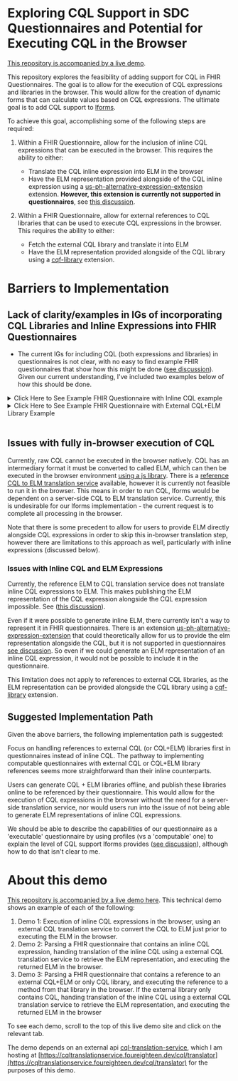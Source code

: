 # Exploring CQL Support in SDC Questionnaires and Potential for Executing CQL in the Browser

[This repository is accompanied by a live demo](https://cfu288.github.io/cql-lforms-proposal/).

This repository explores the feasibility of adding support for CQL in FHIR Questionnaires. The goal is to allow for the execution of CQL expressions and libraries in the browser. This would allow for the creation of dynamic forms that can calculate values based on CQL expressions. The ultimate goal is to add CQL support to [lforms](https://github.com/lhncbc/lforms).

To achieve this goal, accomplishing some of the following steps are required:

1. Within a FHIR Questionnaire, allow for the inclusion of inline CQL expressions that can be executed in the browser. This requires the ability to either:

   - Translate the CQL inline expression into ELM in the browser
   - Have the ELM representation provided alongside of the CQL inline expression using a [us-ph-alternative-expression-extension](http://hl7.org/fhir/us/ecr/StructureDefinition/us-ph-alternative-expression-extension) extension. **However, this extension is currently not supported in questionnaires**, see [this discussion](https://chat.fhir.org/#narrow/stream/179220-cql/topic/Translating.20inline.20CQL.20to.20ELM).

2. Within a FHIR Questionnaire, allow for external references to CQL libraries that can be used to execute CQL expressions in the browser. This requires the ability to either:
   - Fetch the external CQL library and translate it into ELM
   - Have the ELM representation provided alongside of the CQL library using a [cqf-library](http://hl7.org/fhir/StructureDefinition/cqf-library) extension.

# Barriers to Implementation

## Lack of clarity/examples in IGs of incorporating CQL Libraries and Inline Expressions into FHIR Questionnaires

- The current IGs for including CQL (both expressions and libraries) in questionnaires is not clear, with no easy to find example FHIR questionnaires that show how this might be done ([see discussion](https://chat.fhir.org/#narrow/stream/179255-questionnaire/topic/ELM.20representations.20alongside.20CQL.20libraries.2Fexpressions/near/432725398)). Given our current understanding, I've included two examples below of how this should be done.

<details>
  <summary>Click Here to See Example FHIR Questionnaire with Inline CQL example</summary>

```json
{
  "resourceType": "Questionnaire",
  "id": "Example-CQL-Calculation-Questionnaire",
  "title": "Example CQL Calculation Questionnaire",
  "item": [
    {
      "text": "Multiply 2 * 3",
      "type": "string",
      "extension": [
        {
          "url": "http://hl7.org/fhir/uv/sdc/StructureDefinition/sdc-questionnaire-calculatedExpression",
          "valueExpression": {
            "description": "Multiply two numbers via cql expression",
            "language": "text/cql",
            "expression": "2 * 3"
          }
        }
      ]
    }
  ]
}
```

</details>

<details>
  <summary>Click Here to See Example FHIR Questionnaire with External CQL+ELM Library Example</summary>
  
  ```json
  {
    "resourceType": "Questionnaire",
    "id": "Example-CQL-Calculation-Questionnaire",
    "title": "Example CQL Calculation Questionnaire",
    "extension": [
      {
        "url": "http://hl7.org/fhir/StructureDefinition/cqf-library",
        "valueCanonical": "http://example.com/ExampleExternalCQLLibrary"
      }
    ],
    "item": [
      {
        "text": "Multiply 2 * 3 in text/cql using external library",
        "type": "string",
        "required": false,
        "extension": [
          {
            "url": "http://hl7.org/fhir/uv/sdc/StructureDefinition/sdc-questionnaire-calculatedExpression",
            "valueExpression": {
              "description": "Multiply two numbers via cql expression found in an external library.",
              "language": "text/cql",
              "reference": "\"ExampleExternalCQLLibrary\".externalMultiplyFn"
            }
          }
        ]
      }
    ]
  }
  ```

Where 'http://example.com/ExampleExternalCQLLibrary' would be a reference to this library resource, which itself contains the actual CQL content:

<details>
  <summary>http://example.com/ExampleExternalCQLLibrary</summary>

```json
{
  "resourceType": "Library",
  "url": "http://example.com/ExampleExternalCQLLibrary",
  "name": "ExampleExternalCQLLibrary",
  "description": "External CQL Library that contains an expression 'externalMultiplyFn' and 'externalDateTimeFn'. References to content are in 'content' array. Note that these are external refs but could be embedded in this resource under 'content.data' as a base64 encoded string.",
  "content": [
    {
      "contentType": "text/cql",
      "url": "https://cfu288.github.io/cql-lforms-proposal/ExampleExternalCQLLibrary/ExampleExternalCQLLibrary.cql"
    },
    {
      "contentType": "application/elm+json",
      "url": "https://cfu288.github.io/cql-lforms-proposal/ExampleExternalCQLLibrary/ExampleExternalCQLLibrary.json"
    }
  ]
}
```

</details>

</details>
</br>

## Issues with fully in-browser execution of CQL

Currently, raw CQL cannot be executed in the browser natively. CQL has an intermediary format it must be converted to called ELM, which can then be executed in the browser environment [using a js library](https://github.com/cqframework/cql-execution). There is a [reference CQL to ELM translation service](https://github.com/cfu288/cql-translation-service) available, however it is currently not feasible to run it in the browser. This means in order to run CQL, lforms would be dependent on a server-side CQL to ELM translation service. Currently, this is undesirable for our lforms implementation - the current request is to complete all processing in the browser.

Note that there is some precedent to allow for users to provide ELM directly alongside CQL expressions in order to skip this in-browser translation step, however there are limitations to this approach as well, particularly with inline expressions (discussed below).

### Issues with Inline CQL and ELM Expressions

Currently, the reference ELM to CQL translation service does not translate inline CQL expressions to ELM. This makes publishing the ELM representation of the CQL expression alongside the CQL expression impossible. See ([this discussion](https://chat.fhir.org/#narrow/stream/179220-cql/topic/Translating.20inline.20CQL.20to.20ELM)).

Even if it were possible to generate inline ELM, there currently isn't a way to represent it in FHIR questionnaires. There is an extension [us-ph-alternative-expression-extension](http://hl7.org/fhir/us/ecr/StructureDefinition/us-ph-alternative-expression-extension) that could theoretically allow for us to provide the elm representation alongside the CQL, but it is not supported in questionnaires [see discussion](https://chat.fhir.org/#narrow/stream/179255-questionnaire/topic/US.20Public.20Health.20Alternative.20Expressions.20in.20Questionnaires). So even if we could generate an ELM representation of an inline CQL expression, it would not be possible to include it in the questionnaire.

This limitation does not apply to references to external CQL libraries, as the ELM representation can be provided alongside the CQL library using a [cqf-library](http://hl7.org/fhir/StructureDefinition/cqf-library) extension.

## Suggested Implementation Path

Given the above barriers, the following implementation path is suggested:

Focus on handling references to external CQL (or CQL+ELM) libraries first in questionnaires instead of inline CQL. The pathway to implementing computable questionnaires with external CQL or CQL+ELM library references seems more straightforward than their inline counterparts.

Users can generate CQL + ELM libraries offline, and publish these libraries online to be referenced by their questionnaire. This would allow for the execution of CQL expressions in the browser without the need for a server-side translation service, nor would users run into the issue of not being able to generate ELM representations of inline CQL expressions.

We should be able to describe the capabilities of our questionnaire as a 'executable' questionnaire by using profiles (vs a 'computable' one) to explain the level of CQL support lforms provides ([see discussion](https://chat.fhir.org/#narrow/stream/179220-cql/topic/Translating.20inline.20CQL.20to.20ELM/near/434413498)), although how to do that isn't clear to me.

# About this demo

[This repository is accompanied by a live demo here](https://cfu288.github.io/cql-lforms-proposal/). This technical demo shows an example of each of the following:

1. Demo 1: Execution of inline CQL expressions in the browser, using an external CQL translation service to convert the CQL to ELM just prior to executing the ELM in the browser.
2. Demo 2: Parsing a FHIR questionnaire that contains an inline CQL expression, handing translation of the inline CQL using a external CQL translation service to retrieve the ELM representation, and executing the returned ELM in the browser.
3. Demo 3: Parsing a FHIR questionnaire that contains a reference to an external CQL+ELM or only CQL library, and executing the reference to a method from that library in the browser. If the external library only contains CQL, handing translation of the inline CQL using a external CQL translation service to retrieve the ELM representation, and executing the returned ELM in the browser

To see each demo, scroll to the top of this live demo site and click on the relevant tab.

The demo depends on an external api [cql-translation-service](https://github.com/cqframework/cql-translation-service), which I am hosting at [https://cqltranslationservice.foureighteen.dev/cql/translator](https://cqltranslationservice.foureighteen.dev/cql/translator) for the purposes of this demo.
